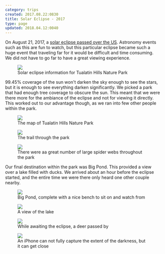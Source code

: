 ```yaml
---
category: trips
created: 2017.08.22:0830
title: Solar Eclipse - 2017
type: page
updated: 2018.04.12:0040
---
```


On August 21, 2017, a [solar eclipse passed over the US](https://en.wikipedia.org/wiki/Solar_eclipse_of_August_21,_2017). Astronomy events such as this are fun to watch, but this particular eclipse became such a huge event that traveling far for it would be difficult and time consuming. We did not have to go far to have a great viewing experience.

<figure>
	<img src='/images/solar-eclipse-2017_times.jpg'>
	<figcaption>Solar eclipse information for Tualatin Hills Nature Park</figcaption>
</figure>

99.45% coverage of the sun won't darken the sky enough to see the stars, but it is enough to see everything darken significantly. We picked a park that had enough tree coverage to obscure the sun. This meant that we were there more for the ambiance of the eclipse and not for viewing it directly. This worked out to our advantage though, as we ran into few other people within the park.

<figure>
	<img src='/images/solar-eclipse-2017_map.jpg'>
	<figcaption>The map of Tualatin Hills Nature Park</figcaption>
</figure>

<figure>
	<img src='/images/solar-eclipse-2017_path.jpg'>
	<figcaption>The trail through the park</figcaption>
</figure>

<figure>
	<img src='/images/solar-eclipse-2017_spider-web.jpg'>
	<figcaption>There were aa great number of large spider webs throughout the park</figcaption>
</figure>

Our final destination within the park was Big Pond. This provided a view over a lake filled with ducks. We arrived about an hour before the eclipse started, and the entire time we were there only heard one other couple nearby.


<figure>
	<img src='/images/solar-eclipse-2017_big-pond.jpg'>
	<figcaption>Big Pond, complete with a nice bench to sit on and watch from</figcaption>
</figure>

<figure>
	<img src='/images/solar-eclipse-2017_lake.jpg'>
	<figcaption>A view of the lake</figcaption>
</figure>

<figure>
	<img src='/images/solar-eclipse-2017_deer.jpg'>
	<figcaption>While awaiting the eclipse, a deer passed by</figcaption>
</figure>

<figure>
	<img src='/images/solar-eclipse-2017_near-peak.jpg'>
	<figcaption>An iPhone can not fully capture the extent of the darkness, but it can get close</figcaption>
</figure>
